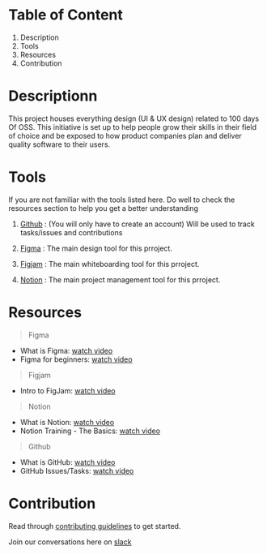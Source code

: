 # Table of Content
1. Description
2. Tools
3. Resources
4. Contribution


# Descriptionn
This project houses everything design (UI & UX design) related to 100 days Of OSS.  This initiative is set up to help people grow their skills in their field of choice and be exposed to how product companies plan and deliver quality software to their users.


# Tools
If you are not familiar with the tools listed here. Do well to check the resources section to help you get a better understanding 

1. [Github](https://github.com/)
: (You will only have to create an account) Will be used to track tasks/issues and contributions

2. [Figma](https://www.figma.com/)
: The main design tool for this prroject. 

3. [Figjam](https://www.figma.com/figjam/)
: The main whiteboarding tool for this prroject. 

4. [Notion](https://www.notion.so)
: The main project management tool for this prroject. 



# Resources
> Figma
- What is Figma: [watch video](https://www.youtube.com/watch?v=Cx2dkpBxst8&t=2s)
- Figma for beginners: [watch video](https://www.youtube.com/watch?v=dXQ7IHkTiMM)

> Figjam
- Intro to FigJam: [watch video](https://www.youtube.com/watch?v=FxdoM1B7Wo8)

> Notion
- What is Notion: [watch video](https://www.youtube.com/watch?v=oTahLEX3NXo)
- Notion Training - The Basics: [watch video](https://www.youtube.com/watch?v=aA7si7AmPkY)

> Github
- What is GitHub: [watch video](https://www.youtube.com/watch?v=w3jLJU7DT5E)
- GitHub Issues/Tasks: [watch video](https://www.youtube.com/watch?v=64xO030aneI)



# Contribution
Read through [contributing guidelines]() to get started. 

Join our conversations here on [slack](https://100dayschallenge2022.slack.com/archives/C02SX2G7XQ9)
